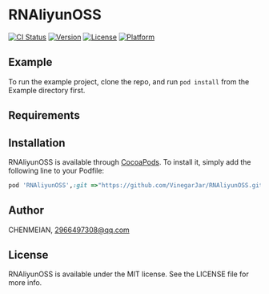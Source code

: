 # RNAliyunOSS

[![CI Status](https://img.shields.io/travis/15885460/RNAliyunOSS.svg?style=flat)](https://travis-ci.org/15885460/RNAliyunOSS)
[![Version](https://img.shields.io/cocoapods/v/RNAliyunOSS.svg?style=flat)](https://cocoapods.org/pods/RNAliyunOSS)
[![License](https://img.shields.io/cocoapods/l/RNAliyunOSS.svg?style=flat)](https://cocoapods.org/pods/RNAliyunOSS)
[![Platform](https://img.shields.io/cocoapods/p/RNAliyunOSS.svg?style=flat)](https://cocoapods.org/pods/RNAliyunOSS)

## Example

To run the example project, clone the repo, and run `pod install` from the Example directory first.

## Requirements

## Installation

RNAliyunOSS is available through [CocoaPods](https://cocoapods.org). To install
it, simply add the following line to your Podfile:

```ruby
pod 'RNAliyunOSS',:git =>"https://github.com/VinegarJar/RNAliyunOSS.git"
```

## Author

CHENMEIAN, 2966497308@qq.com

## License

RNAliyunOSS is available under the MIT license. See the LICENSE file for more info.
